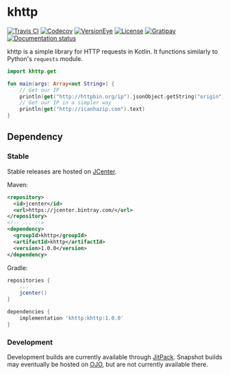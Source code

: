 # khttp
[![Travis CI](https://img.shields.io/travis/jkcclemens/khttp/master.svg)](https://travis-ci.org/jkcclemens/khttp)
[![Codecov](https://img.shields.io/codecov/c/github/jkcclemens/khttp.svg)](https://codecov.io/github/jkcclemens/khttp)
[![VersionEye](https://www.versioneye.com/user/projects/56243e0a36d0ab0021000bf4/badge.svg)](https://www.versioneye.com/user/projects/56243e0a36d0ab0021000bf4)
[![License](https://img.shields.io/github/license/jkcclemens/khttp.svg)](https://github.com/jkcclemens/khttp/blob/master/LICENSE)
[![Gratipay](https://img.shields.io/gratipay/jkcclemens.svg)](https://gratipay.com/~jkcclemens/)
[![Documentation status](https://readthedocs.org/projects/khttp/badge/?version=latest)](http://khttp.readthedocs.org/en/latest/?badge=latest)

khttp is a simple library for HTTP requests in Kotlin. It functions similarly to Python's `requests` module.

```kotlin
import khttp.get

fun main(args: Array<out String>) {
    // Get our IP
    println(get("http://httpbin.org/ip").jsonObject.getString("origin"))
    // Get our IP in a simpler way
    println(get("http://icanhazip.com").text)
}
```

## Dependency

### Stable

Stable releases are hosted on [JCenter](https://bintray.com/bintray/jcenter).

Maven:
```xml
<repository>
  <id>jcenter</id>
  <url>https://jcenter.bintray.com/</url>
</repository>
<!-- ... -->
<dependency>
  <groupId>khttp</groupId>
  <artifactId>khttp</artifactId>
  <version>1.0.0</version>
</dependency>
```
Gradle:
```gradle
repositories {
    ...
    jcenter()
}

dependencies {
    implementation 'khttp:khttp:1.0.0'
}
```

### Development

Development builds are currently available through [JitPack](https://jitpack.io/#jkcclemens/khttp). Snapshot builds may
eventually be hosted on [OJO](https://oss.jfrog.org/), but are not currently available there.
